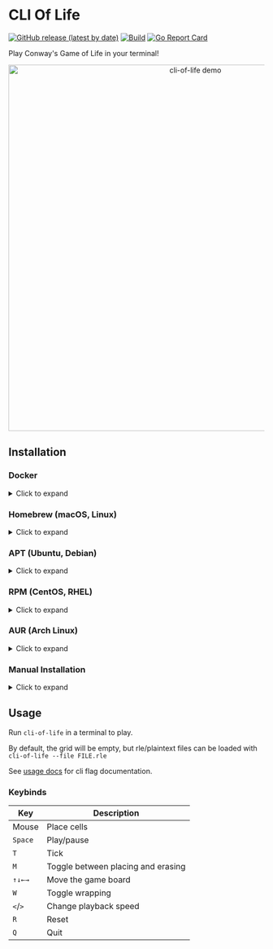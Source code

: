 # CLI Of Life
[![GitHub release (latest by date)](https://img.shields.io/github/v/release/gabe565/cli-of-life)](https://github.com/gabe565/cli-of-life/releases)
[![Build](https://github.com/gabe565/cli-of-life/actions/workflows/build.yaml/badge.svg)](https://github.com/gabe565/cli-of-life/actions/workflows/build.yaml)
[![Go Report Card](https://goreportcard.com/badge/github.com/gabe565/cli-of-life)](https://goreportcard.com/report/github.com/gabe565/cli-of-life)

Play Conway's Game of Life in your terminal!

<p align="center">
  <picture>
    <source media="(prefers-color-scheme: light)" srcset="https://github.com/user-attachments/assets/dfda81d9-2211-4ee9-ae10-201716e5a218">
    <img width="720" alt="cli-of-life demo" src="https://github.com/user-attachments/assets/c5fdf882-af73-4f3e-90cb-e53fd2dcbf35">
  </picture>
</p>

## Installation

### Docker

<details>
  <summary>Click to expand</summary>

A Docker image is available at [ghcr.io/gabe565/cli-of-life](https://ghcr.io/gabe565/cli-of-life)

```shell
sudo docker run --rm -it ghcr.io/gabe565/cli-of-life
```
</details>

### Homebrew (macOS, Linux)

<details>
  <summary>Click to expand</summary>

Install cli-of-life from [gabe565/homebrew-tap](https://github.com/gabe565/homebrew-tap):
```shell
brew install gabe565/tap/cli-of-life
```
</details>

### APT (Ubuntu, Debian)

<details>
  <summary>Click to expand</summary>

1. If you don't have it already, install the `ca-certificates` package
   ```shell
   sudo apt install ca-certificates
   ```

2. Add gabe565 apt repository
   ```
   echo 'deb [trusted=yes] https://apt.gabe565.com /' | sudo tee /etc/apt/sources.list.d/gabe565.list
   ```

3. Update apt repositories
   ```shell
   sudo apt update
   ```

4. Install cli-of-life
   ```shell
   sudo apt install cli-of-life
   ```
</details>

### RPM (CentOS, RHEL)

<details>
  <summary>Click to expand</summary>

1. If you don't have it already, install the `ca-certificates` package
   ```shell
   sudo dnf install ca-certificates
   ```

2. Add gabe565 rpm repository to `/etc/yum.repos.d/gabe565.repo`
   ```ini
   [gabe565]
   name=gabe565
   baseurl=https://rpm.gabe565.com
   enabled=1
   gpgcheck=0
   ```

3. Install cli-of-life
   ```shell
   sudo dnf install cli-of-life
   ```
</details>

### AUR (Arch Linux)

<details>
  <summary>Click to expand</summary>

Install [cli-of-life-bin](https://aur.archlinux.org/packages/cli-of-life-bin) with your [AUR helper](https://wiki.archlinux.org/index.php/AUR_helpers) of choice.
</details>

### Manual Installation

<details>
  <summary>Click to expand</summary>

Download and run the [latest release binary](https://github.com/gabe565/cli-of-life/releases/latest) for your system and architecture.
</details>

## Usage
Run `cli-of-life` in a terminal to play.

By default, the grid will be empty, but rle/plaintext files can be loaded with `cli-of-life --file FILE.rle`

See [usage docs](docs/cli-of-life.md) for cli flag documentation.

### Keybinds

| Key     | Description                        |
|---------|------------------------------------|
| Mouse   | Place cells                        |
| `Space` | Play/pause                         |
| `T`     | Tick                               |
| `M`     | Toggle between placing and erasing |
| `↑↓←→`  | Move the game board                |
| `W`     | Toggle wrapping                    |
| `<`/`>` | Change playback speed              |
| `R`     | Reset                              |
| `Q`     | Quit                               |
